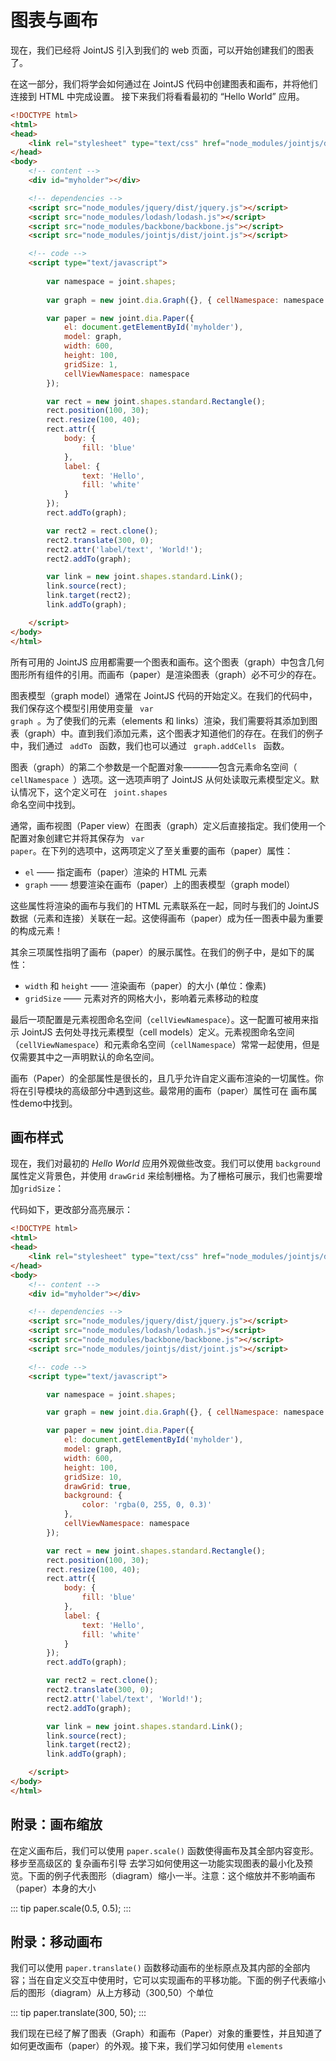 # 图表与画布
现在，我们已经将 JointJS 引入到我们的 web 页面，可以开始创建我们的图表了。

在这一部分，我们将学会如何通过在 JointJS 代码中创建图表和画布，并将他们连接到 HTML 中完成设置。
接下来我们将看看最初的 “Hello World” 应用。

```html
<!DOCTYPE html>
<html>
<head>
    <link rel="stylesheet" type="text/css" href="node_modules/jointjs/dist/joint.css" />
</head>
<body>
    <!-- content -->
    <div id="myholder"></div>

    <!-- dependencies -->
    <script src="node_modules/jquery/dist/jquery.js"></script>
    <script src="node_modules/lodash/lodash.js"></script>
    <script src="node_modules/backbone/backbone.js"></script>
    <script src="node_modules/jointjs/dist/joint.js"></script>

    <!-- code -->
    <script type="text/javascript">
        
        var namespace = joint.shapes;
                
        var graph = new joint.dia.Graph({}, { cellNamespace: namespace });

        var paper = new joint.dia.Paper({
            el: document.getElementById('myholder'),
            model: graph,
            width: 600,
            height: 100,
            gridSize: 1,
            cellViewNamespace: namespace
        });

        var rect = new joint.shapes.standard.Rectangle();
        rect.position(100, 30);
        rect.resize(100, 40);
        rect.attr({
            body: {
                fill: 'blue'
            },
            label: {
                text: 'Hello',
                fill: 'white'
            }
        });
        rect.addTo(graph);

        var rect2 = rect.clone();
        rect2.translate(300, 0);
        rect2.attr('label/text', 'World!');
        rect2.addTo(graph);

        var link = new joint.shapes.standard.Link();
        link.source(rect);
        link.target(rect2);
        link.addTo(graph);

    </script>
</body>
</html>
```

所有可用的 JointJS 应用都需要一个图表和画布。这个图表（graph）中包含几何图形所有组件的引用。而画布（paper）是渲染图表（graph）必不可少的存在。

图表模型（graph model）通常在 JointJS 代码的开始定义。在我们的代码中，我们保存这个模型引用使用变量 <code> var graph </code>。为了使我们的元素（elements 和 links）渲染，我们需要将其添加到图表（graph）中。直到我们添加元素，这个图表才知道他们的存在。在我们的例子中，我们通过 <code> addTo </code> 函数，我们也可以通过 <code> graph.addCells </code> 函数。

图表（graph）的第二个参数是一个配置对象————包含元素命名空间（<code> cellNamespace </code>）选项。这一选项声明了 JointJS 从何处读取元素模型定义。默认情况下，这个定义可在 <code>  joint.shapes </code> 命名空间中找到。

通常，画布视图（Paper view）在图表（graph）定义后直接指定。我们使用一个配置对象创建它并将其保存为 <code> var paper</code>。在下列的选项中，这两项定义了至关重要的画布（paper）属性：

+ <code>el</code> —— 指定画布（paper）渲染的 HTML 元素
+ <code>graph</code> —— 想要渲染在画布（paper）上的图表模型（graph model）

这些属性将渲染的画布与我们的 HTML 元素联系在一起，同时与我们的 JointJS 数据（元素和连接）关联在一起。这使得画布（paper）成为任一图表中最为重要的构成元素！

其余三项属性指明了画布（paper）的展示属性。在我们的例子中，是如下的属性：

+ <code>width</code> 和 <code>height</code> —— 渲染画布（paper）的大小 (单位：像素)
+ <code>gridSize</code> —— 元素对齐的网格大小，影响着元素移动的粒度

最后一项配置是元素视图命名空间（<code>cellViewNamespace</code>）。这一配置可被用来指示 JointJS 去何处寻找元素模型（cell models）定义。元素视图命名空间（<code>cellViewNamespace</code>）和元素命名空间（<code>cellNamespace</code>）常常一起使用，但是仅需要其中之一声明默认的命名空间。

画布（Paper）的全部属性是很长的，且几乎允许自定义画布渲染的一切属性。你将在引导模块的高级部分中遇到这些。最常用的画布（paper）属性可在 <a>画布属性demo</a>中找到。

## 画布样式

现在，我们对最初的 <em>Hello World</em> 应用外观做些改变。我们可以使用 <code>background</code> 属性定义背景色，并使用 <code>drawGrid</code> 来绘制栅格。为了栅格可展示，我们也需要增加<code>gridSize</code>：

代码如下，更改部分高亮展示：
```html
<!DOCTYPE html>
<html>
<head>
    <link rel="stylesheet" type="text/css" href="node_modules/jointjs/dist/joint.css" />
</head>
<body>
    <!-- content -->
    <div id="myholder"></div>

    <!-- dependencies -->
    <script src="node_modules/jquery/dist/jquery.js"></script>
    <script src="node_modules/lodash/lodash.js"></script>
    <script src="node_modules/backbone/backbone.js"></script>
    <script src="node_modules/jointjs/dist/joint.js"></script>

    <!-- code -->
    <script type="text/javascript">

        var namespace = joint.shapes;

        var graph = new joint.dia.Graph({}, { cellNamespace: namespace });

        var paper = new joint.dia.Paper({
            el: document.getElementById('myholder'),
            model: graph,
            width: 600,
            height: 100,
            gridSize: 10,
            drawGrid: true,
            background: {
                color: 'rgba(0, 255, 0, 0.3)'
            },
            cellViewNamespace: namespace
        });

        var rect = new joint.shapes.standard.Rectangle();
        rect.position(100, 30);
        rect.resize(100, 40);
        rect.attr({
            body: {
                fill: 'blue'
            },
            label: {
                text: 'Hello',
                fill: 'white'
            }
        });
        rect.addTo(graph);

        var rect2 = rect.clone();
        rect2.translate(300, 0);
        rect2.attr('label/text', 'World!');
        rect2.addTo(graph);

        var link = new joint.shapes.standard.Link();
        link.source(rect);
        link.target(rect2);
        link.addTo(graph);

    </script>
</body>
</html>
```

## 附录：画布缩放
在定义画布后，我们可以使用 <code>paper.scale()</code> 函数使得画布及其全部内容变形。移步至高级区的 <a>复杂画布引导</a> 去学习如何使用这一功能实现图表的最小化及预览。下面的例子代表图形（diagram）缩小一半。注意：这个缩放并不影响画布（paper）本身的大小

::: tip
paper.scale(0.5, 0.5);
:::

## 附录：移动画布
我们可以使用 <code>paper.translate()</code> 函数移动画布的坐标原点及其内部的全部内容；当在<a>自定义交互</a>中使用时，它可以实现画布的平移功能。下面的例子代表缩小后的图形（diagram）从上方移动（300,50）个单位

::: tip
paper.translate(300, 50);
:::

我们现在已经了解了图表（Graph）和画布（Paper）对象的重要性，并且知道了如何更改画布（paper）的外观。接下来，我们学习如何使用 <code>elements</code>